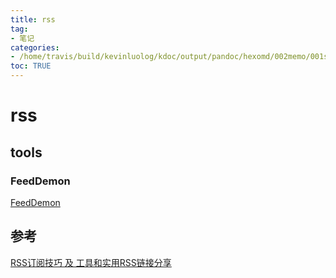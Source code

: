 ```yaml
---
title: rss
tag: 
- 笔记
categories:
- /home/travis/build/kevinluolog/kdoc/output/pandoc/hexomd/002memo/001software/001install/001.网站/
toc: TRUE
---
```

<h1 id="rss">rss</h1>
<h2 id="tools">tools</h2>
<h3 id="feeddemon">FeedDemon</h3>
<p><a href="http://www.feeddemon.com/">FeedDemon</a></p>
<h2 id="参考">参考</h2>
<p><a href="https://www.cnblogs.com/skyseraph/archive/2013/01/07/2850003.html">RSS订阅技巧 及 工具和实用RSS链接分享</a></p>

